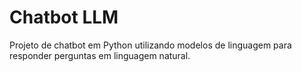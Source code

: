 # Chatbot LLM
Projeto de chatbot em Python utilizando modelos de linguagem para responder perguntas em linguagem natural.